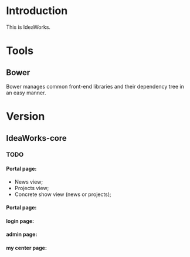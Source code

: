 # Introduction

This is IdeaWorks.

# Tools

## Bower

Bower manages common front-end libraries and their dependency tree in an easy manner.

# Version

## IdeaWorks-core

### TODO

#### Portal page:

* News view;
* Projects view;
* Concrete show view (news or projects);

#### Portal page:

#### login page:

#### admin page:

#### my center page:



